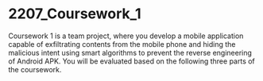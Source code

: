 # 2207_Coursework_1
 Coursework 1 is a team project, where you develop a mobile application capable of exfiltrating contents from the mobile phone and hiding the malicious intent using smart algorithms to prevent the reverse engineering of Android APK. You will be evaluated based on the following three parts of the coursework.
